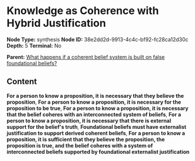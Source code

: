 # Knowledge as Coherence with Hybrid Justification

**Node Type:** synthesis
**Node ID:** 38e2dd2d-9913-4c4c-bf92-fc28ca12d30c
**Depth:** 5
**Terminal:** No

**Parent:** [What happens if a coherent belief system is built on false foundational beliefs?](what-happens-if-a-coherent-belief-system-is-built-on-false-foundational-beliefs-antithesis-cce59215-da96-41b7-aa05-1445274cb322.md)

## Content

**For a person to know a proposition, it is necessary that they believe the proposition**, **For a person to know a proposition, it is necessary for the proposition to be true**, **For a person to know a proposition, it is necessary that the belief coheres with an interconnected system of beliefs**, **For a person to know a proposition, it is necessary that there is external support for the belief's truth**, **Foundational beliefs must have externalist justification to support derived coherent beliefs**, **For a person to know a proposition, it is sufficient that they believe the proposition, the proposition is true, and the belief coheres with a system of interconnected beliefs supported by foundational externalist justification**
